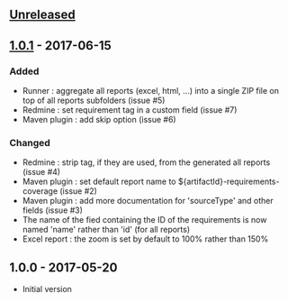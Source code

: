 
## [Unreleased]

## [1.0.1] - 2017-06-15
### Added
 - Runner : aggregate all reports (excel, html, ...) into a single ZIP file on top of all reports subfolders (issue #5)
 - Redmine : set requirement tag in a custom field (issue #7)
 - Maven plugin : add skip option (issue #6)
 
### Changed
 - Redmine : strip tag, if they are used, from the generated all reports (issue #4)
 - Maven plugin : set default report name to ${artifactId}-requirements-coverage (issue #2)
 - Maven plugin : add more documentation for 'sourceType' and other fields (issue #3)
 - The name of the fied containing the ID of the requirements is now named 'name' rather than 'id' (for all reports)
 - Excel report : the zoom is set by default to 100% rather than 150%

## 1.0.0 - 2017-05-20
 - Initial version

[Unreleased]: https://github.com/paissad/reqcoco/compare/reqcoco-1.0.1...HEAD
[1.0.1]: https://github.com/paissad/reqcoco/compare/reqcoco-1.0.0...reqcoco-1.0.1
